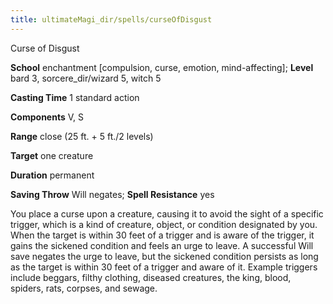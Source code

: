 ```yaml
---
title: ultimateMagi_dir/spells/curseOfDisgust
---
```

Curse of Disgust

**School** enchantment [compulsion, curse, emotion, mind-affecting]; **Level** bard 3, sorcere_dir/wizard 5, witch 5

**Casting Time** 1 standard action

**Components** V, S

**Range** close (25 ft. + 5 ft./2 levels)

**Target** one creature

**Duration** permanent

**Saving Throw** Will negates; **Spell Resistance** yes

You place a curse upon a creature, causing it to avoid the sight of a specific trigger, which is a kind of creature, object, or condition designated by you. When the target is within 30 feet of a trigger and is aware of the trigger, it gains the sickened condition and feels an urge to leave. A successful Will save negates the urge to leave, but the sickened condition persists as long as the target is within 30 feet of a trigger and aware of it. Example triggers include beggars, filthy clothing, diseased creatures, the king, blood, spiders, rats, corpses, and sewage.


